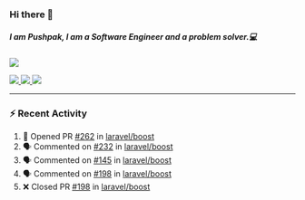 ### Hi there 👋

##### I am Pushpak, I am a Software Engineer and a problem solver.💻

<a href='https://twitter.com/pushpak1300'><a href="https://pushpak1300.me/" target="_blank">
  <img src="https://img.shields.io/badge/website-%23E34F26.svg?&style=for-the-badge" />
</a> 
 
 <a href="https://twitter.com/pushpak1300" target="_blank">
  <img src="https://img.shields.io/badge/twitter-%231DA1F2.svg?&style=for-the-badge&logo=twitter&logoColor=white" />
</a> 

<a href="https://www.linkedin.com/in/pushpak-c-286b17b1/" target="_blank">
  <img src="https://img.shields.io/badge/linkedin-%230077B5.svg?&style=for-the-badge&logo=linkedin&logoColor=white" />
</a> 

<a href="https://dev.to/pushpak1300/" target="_blank">
  <img src="http://img.shields.io/badge/dev.to-gray?style=for-the-badge&logo=dev.to&?logoColor=white?logoWidth=100?label=" />
</a> 


</p>

---

### ⚡ Recent Activity

<!--START_SECTION:activity-->
1. 💪 Opened PR [#262](https://github.com/laravel/boost/pull/262) in [laravel/boost](https://github.com/laravel/boost)
2. 🗣 Commented on [#232](https://github.com/laravel/boost/pull/232#issuecomment-3301831092) in [laravel/boost](https://github.com/laravel/boost)
3. 🗣 Commented on [#145](https://github.com/laravel/boost/pull/145#issuecomment-3301619460) in [laravel/boost](https://github.com/laravel/boost)
4. 🗣 Commented on [#198](https://github.com/laravel/boost/pull/198#issuecomment-3301603315) in [laravel/boost](https://github.com/laravel/boost)
5. ❌ Closed PR [#198](https://github.com/laravel/boost/pull/198) in [laravel/boost](https://github.com/laravel/boost)
<!--END_SECTION:activity-->
